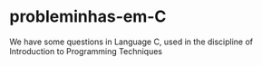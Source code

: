 # probleminhas-em-C
We have some questions in Language C, used in the discipline of Introduction to Programming Techniques
